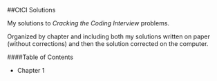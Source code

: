 ##CtCI Solutions

My solutions to *Cracking the Coding Interview* problems.

Organized by chapter and including both my solutions written on paper (without corrections) and then the solution corrected on the computer.

####Table of Contents
* Chapter 1

